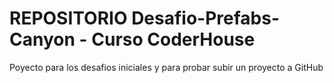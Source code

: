 # REPOSITORIO Desafio-Prefabs-Canyon - Curso CoderHouse

Poyecto para los desafios iniciales y para probar subir un proyecto a GitHub

